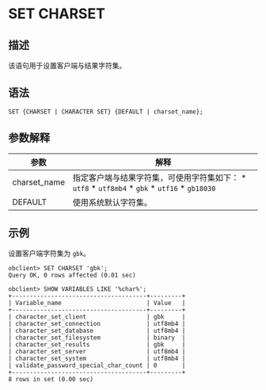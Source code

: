 SET CHARSET 
================================



描述 
-----------------------

该语句用于设置客户端与结果字符集。

语法 
-----------------------

```unknow
SET {CHARSET | CHARACTER SET} {DEFAULT | charset_name};
```



参数解释 
-------------------------



|      参数      |                                                                                                                                            解释                                                                                                                                             |
|--------------|-------------------------------------------------------------------------------------------------------------------------------------------------------------------------------------------------------------------------------------------------------------------------------------------|
| charset_name | 指定客户端与结果字符集，可使用字符集如下： * `utf8`   * `utf8mb4`   * `gbk`   * `utf16`   * `gb18030`    |
| DEFAULT      | 使用系统默认字符集。                                                                                                                                                                                                                                                                                |



示例 
-----------------------

设置客户端字符集为 `gbk`。

```unknow
obclient> SET CHARSET 'gbk';
Query OK, 0 rows affected (0.01 sec)

obclient> SHOW VARIABLES LIKE '%char%';
+--------------------------------------+---------+
| Variable_name                        | Value   |
+--------------------------------------+---------+
| character_set_client                 | gbk     |
| character_set_connection             | utf8mb4 |
| character_set_database               | utf8mb4 |
| character_set_filesystem             | binary  |
| character_set_results                | gbk     |
| character_set_server                 | utf8mb4 |
| character_set_system                 | utf8mb4 |
| validate_password_special_char_count | 0       |
+--------------------------------------+---------+
8 rows in set (0.00 sec)
```


